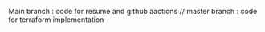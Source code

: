 Main branch : code for resume and github aactions //
master branch : code for terraform implementation 
